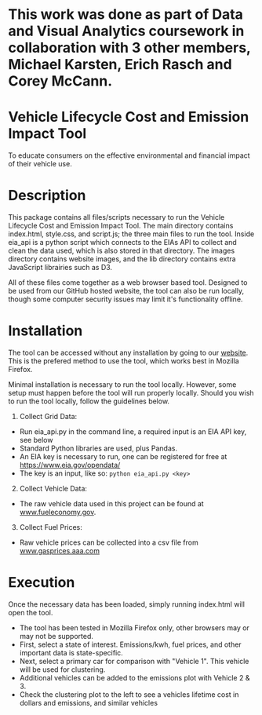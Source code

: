 # This work was done as part of Data and Visual Analytics coursework in collaboration with 3 other members, Michael Karsten, Erich Rasch and Corey McCann.

# Vehicle Lifecycle Cost and Emission Impact Tool
To educate consumers on the effective environmental and financial impact of their vehicle use.

# Description

This package contains all files/scripts necessary to run the Vehicle Lifecycle Cost and Emission Impact Tool.  The main directory contains index.html, style.css, and script.js; the three main files to run the tool.  Inside eia_api is a python script which connects to the EIAs API to collect and clean the data used, which is also stored in that directory.  The images directory contains website images, and the lib directory contains extra JavaScript librairies such as D3.

All of these files come together as a web browser based tool.  Designed to be used from our GitHub hosted website, the tool can also be run locally, though some computer security issues may limit it's functionality offline.

# Installation
The tool can be accessed without any installation by going to our [website](https://github.gatech.edu/pages/Keeping-It-On-The-DL/EVEmissionsCalc/).  This is the prefered method to use the tool, which works best in Mozilla Firefox.

Minimal installation is necessary to run the tool locally.  However, some setup must happen before the tool will run properly locally.  Should you wish to run the tool locally, follow the guidelines below.  

1. Collect Grid Data: 
 - Run eia_api.py in the command line, a required input is an EIA API key, see below
 - Standard Python libraries are used, plus Pandas.
 - An EIA key is necessary to run, one can be registered for free at https://www.eia.gov/opendata/
 - The key is an input, like so: `python eia_api.py <key>`

2. Collect Vehicle Data:
 - The raw vehicle data used in this project can be found at www.fueleconomy.gov.

3. Collect Fuel Prices:
- Raw vehicle prices can be collected into a csv file from www.gasprices.aaa.com

# Execution
Once the necessary data has been loaded, simply running index.html will open the tool.
- The tool has been tested in Mozilla Firefox only, other browsers may or may not be supported.
- First, select a state of interest.  Emissions/kwh, fuel prices, and other important data is state-specific.
- Next, select a primary car for comparison with "Vehicle 1".  This vehicle will be used for clustering.
- Additional vehicles can be added to the emissions plot with Vehicle 2 & 3.
- Check the clustering plot to the left to see a vehicles lifetime cost in dollars and emissions, and similar vehicles
